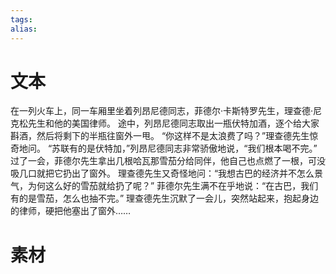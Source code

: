 ```yaml
---
tags: 
alias:
---
```

# 文本
在一列火车上，同一车厢里坐着列昂尼德同志，菲德尔·卡斯特罗先生，理查德·尼克松先生和他的美国律师。
途中，列昂尼德同志取出一瓶伏特加酒，逐个给大家斟酒，然后将剩下的半瓶往窗外一甩。
“你这样不是太浪费了吗？”理查德先生惊奇地问。
“苏联有的是伏特加，”列昂尼德同志非常骄傲地说，“我们根本喝不完。”
过了一会，菲德尔先生拿出几根哈瓦那雪茄分给同伴，他自己也点燃了一根，可没吸几口就把它扔出了窗外。
理查德先生又奇怪地问：“我想古巴的经济并不怎么景气，为何这么好的雪茄就给扔了呢？”
菲德尔先生满不在乎地说：“在古巴，我们有的是雪茄，怎么也抽不完。”
理查德先生沉默了一会儿，突然站起来，抱起身边的律师，硬把他塞出了窗外……

# 素材


